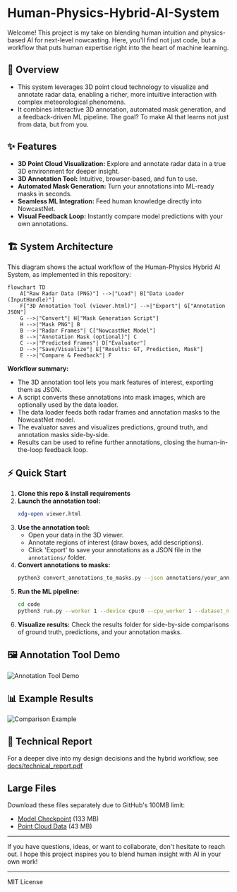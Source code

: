 # Human-Physics-Hybrid-AI-System

Welcome! This project is my take on blending human intuition and physics-based AI for next-level nowcasting. Here, you'll find not just code, but a workflow that puts human expertise right into the heart of machine learning.

## 🚀 Overview
- This system leverages 3D point cloud technology to visualize and annotate radar data, enabling a richer, more intuitive interaction with complex meteorological phenomena.
- It combines interactive 3D annotation, automated mask generation, and a feedback-driven ML pipeline. The goal? To make AI that learns not just from data, but from you.

## ✨ Features
- **3D Point Cloud Visualization:** Explore and annotate radar data in a true 3D environment for deeper insight.
- **3D Annotation Tool:** Intuitive, browser-based, and fun to use.
- **Automated Mask Generation:** Turn your annotations into ML-ready masks in seconds.
- **Seamless ML Integration:** Feed human knowledge directly into NowcastNet.
- **Visual Feedback Loop:** Instantly compare model predictions with your own annotations.

## 🏗️ System Architecture

This diagram shows the actual workflow of the Human-Physics Hybrid AI System, as implemented in this repository:

```mermaid
flowchart TD
    A["Raw Radar Data (PNG)"] -->|"Load"| B["Data Loader (InputHandle)"]
    F["3D Annotation Tool (viewer.html)"] -->|"Export"| G["Annotation JSON"]
    G -->|"Convert"| H["Mask Generation Script"]
    H -->|"Mask PNG"| B
    B -->|"Radar Frames"| C["NowcastNet Model"]
    B -->|"Annotation Mask (optional)"| C
    C -->|"Predicted Frames"| D["Evaluator"]
    D -->|"Save/Visualize"| E["Results: GT, Prediction, Mask"]
    E -->|"Compare & Feedback"| F
```

**Workflow summary:**
- The 3D annotation tool lets you mark features of interest, exporting them as JSON.
- A script converts these annotations into mask images, which are optionally used by the data loader.
- The data loader feeds both radar frames and annotation masks to the NowcastNet model.
- The evaluator saves and visualizes predictions, ground truth, and annotation masks side-by-side.
- Results can be used to refine further annotations, closing the human-in-the-loop feedback loop.

## ⚡ Quick Start
1. **Clone this repo & install requirements**
2. **Launch the annotation tool:**
   ```bash
   xdg-open viewer.html
   ```
3. **Use the annotation tool:**
   - Open your data in the 3D viewer.
   - Annotate regions of interest (draw boxes, add descriptions).
   - Click 'Export' to save your annotations as a JSON file in the `annotations/` folder.
4. **Convert annotations to masks:**
   ```bash
   python3 convert_annotations_to_masks.py --json annotations/your_annotations.json --output_dir data/dataset/mrms/annotation_masks
   ```
5. **Run the ML pipeline:**
   ```bash
   cd code
   python3 run.py --worker 1 --device cpu:0 --cpu_worker 1 --dataset_name radar --dataset_path ../data/dataset/mrms/figure --pretrained_model ../data/checkpoints/mrms_model.ckpt --gen_frm_dir ../results/us/ --num_save_samples 10 --model_name NowcastNet --annotation_mask_path ../data/dataset/mrms/annotation_masks
   ```
6. **Visualize results:**
   Check the results folder for side-by-side comparisons of ground truth, predictions, and your annotation masks.

## 🖼️ Annotation Tool Demo
![Annotation Tool Demo](media/annotation_tool.gif)

## 📊 Example Results
![Comparison Example](media/comparison.png)

## 📄 Technical Report
For a deeper dive into my design decisions and the hybrid workflow, see [docs/technical_report.pdf](docs/technical_report.pdf)

## Large Files
Download these files separately due to GitHub's 100MB limit:
- [Model Checkpoint](your-link) (133 MB)
- [Point Cloud Data](your-link) (43 MB)

---

If you have questions, ideas, or want to collaborate, don't hesitate to reach out. I hope this project inspires you to blend human insight with AI in your own work!

---
MIT License 

